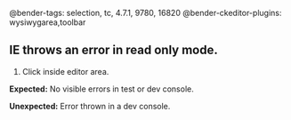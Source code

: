 @bender-tags: selection, tc, 4.7.1, 9780, 16820
@bender-ckeditor-plugins: wysiwygarea,toolbar

## IE throws an error in read only mode.

1. Click inside editor area.

**Expected:** No visible errors in test or dev console.

**Unexpected:** Error thrown in a dev console.
